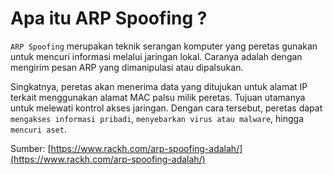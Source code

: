 # Apa itu ARP Spoofing ?

`ARP Spoofing` merupakan teknik serangan komputer yang peretas gunakan untuk mencuri informasi melalui jaringan lokal. Caranya adalah dengan mengirim pesan ARP yang dimanipulasi atau dipalsukan. 

Singkatnya, peretas akan menerima data yang ditujukan untuk alamat IP terkait menggunakan alamat MAC palsu milik peretas. Tujuan utamanya untuk melewati kontrol akses jaringan. Dengan cara tersebut, peretas dapat `mengakses informasi pribadi`, `menyebarkan virus atau malware`, hingga `mencuri aset`. 

Sumber: [https://www.rackh.com/arp-spoofing-adalah/](https://www.rackh.com/arp-spoofing-adalah/)
